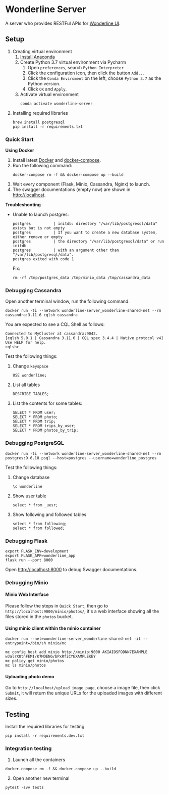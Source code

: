 # Wonderline Server
A server who provides RESTFul APIs for [Wonderline UI](https://github.com/yyyyyan/wonderline-ui).
## Setup
 1. Creating virtual environment
    1. [Install Anaconda](https://docs.anaconda.com/anaconda/install/)
    2. Create Python 3.7 virtual environment via Pycharm
        1. Open `preferences`, search `Python Interpreter`
        2. Click the configuration icon, then click the button `Add...`
        3. Click the `Conda Enviroment` on the left, choose `Python 3.7` as the Python version.
        4. Click `OK` and `Apply`.
    3. Activate virtual environment
        ```shell script
        conda activate wonderline-server
        ```
 2. Installing required libraries
    ```shell script
    brew install postgresql
    pip install -r requirements.txt
    ```
### Quick Start
**Using Docker**
 1. Install latest [Docker](https://docs.docker.com/get-docker/) and [docker-compose](https://docs.docker.com/compose/install/).
 2. Run the following command:
    ```shell script
    docker-compose rm -f && docker-compose up --build
    ```
 3. Wait every component (Flask, Minio, Cassandra, Nginx) to launch.
 6. The swagger documentations (empty now) are shown in [http://localhost](http://localhost).

**Troubleshooting**
 - Unable to launch postgres:
   ```shell script
   postgres          | initdb: directory "/var/lib/postgresql/data" exists but is not empty
   postgres          | If you want to create a new database system, either remove or empty
   postgres          | the directory "/var/lib/postgresql/data" or run initdb
   postgres          | with an argument other than "/var/lib/postgresql/data".
   postgres exited with code 1
   ```
   Fix:
   ```commandline
   rm -rf /tmp/postgres_data /tmp/minio_data /tmp/cassandra_data
   ```


### Debugging Cassandra
Open another terminal window, run the following command:
```shell script
docker run -ti --network wonderline-server_wonderline-shared-net --rm cassandra:3.11.6 cqlsh cassandra
```
You are expected to see a CQL Shell as follows:
```shell script
Connected to MyCluster at cassandra:9042.
[cqlsh 5.0.1 | Cassandra 3.11.6 | CQL spec 3.4.4 | Native protocol v4]
Use HELP for help.
cqlsh>
```

Test the following things:
 1. Change `keyspace`
    ```shell script
    USE wonderline;
    ```
 2. List all tables
    ```shell script
    DESCRIBE TABLES;
    ```
 3. List the contents for some tables:
    ```shell script
    SELECT * FROM user;
    SELECT * FROM photo;
    SELECT * FROM trip;
    SELECT * FROM trips_by_user;
    SELECT * FROM photos_by_trip;
    ```
### Debugging PostgreSQL
```shell script
docker run -ti --network wonderline-server_wonderline-shared-net --rm postgres:9.6.18 psql --host=postgres --username=wonderline_postgres
```

Test the following things:
 1. Change database
    ```
    \c wonderline
    ```
 2. Show user table
    ```
    select * from _uesr;
    ```
 3. Show following and followed tables
    ```
    select * from following;
    select * from followed;
    ```
### Debugging Flask
```shell script
export FLASK_ENV=development
export FLASK_APP=wonderline_app
flask run --port 8000
```
Open [http://localhost:8000](http://localhost:8000) to debug Swagger documentations.
### Debugging Minio
#### Minio Web Interface
Please follow the steps in `Quick Start`, then go to `http://localhost:9000/minio/photos/`,
it's a web interface showing all the files stored in the `photos` bucket.

#### Using minio client within the minio container
```shell script
docker run --net=wonderline-server_wonderline-shared-net -it --entrypoint=/bin/sh minio/mc
```
```shell script
mc config host add minio http://minio:9000 AKIAIOSFODNN7EXAMPLE wJalrXUtnFEMI/K7MDENG/bPxRfiCYEXAMPLEKEY
mc policy get minio/photos
mc ls minio/photos
```

#### Uploading photo demo
Go to `http://localhost/upload_image_page`, choose a image file, then click `Submit`,
it will return the unique URLs for the uploaded images with different sizes.

## Testing
Install the required libraries for testing
```shell script
pip install -r requirements.dev.txt
```
### Integration testing
 1. Launch all the containers
 ```shell script
 docker-compose rm -f && docker-compose up --build
 ```
 2. Open another new terminal
 ```shell script
 pytest -svv tests
 ```